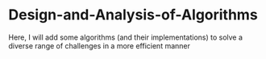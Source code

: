 # Design-and-Analysis-of-Algorithms
Here, I will add some algorithms (and their implementations) to solve a diverse range of challenges in a more efficient manner
